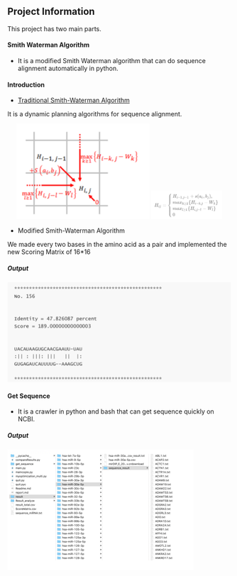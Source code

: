 ## Project Information

This project has two main parts.

#### Smith Waterman Algorithm

-  It is a modified Smith Waterman algorithm that can do sequence alignment automatically in python.

#### Introduction

- [Traditional Smith-Waterman Algorithm]([https://en.wikipedia.org/wiki/Smith%E2%80%93Waterman_algorithm](https://en.wikipedia.org/wiki/Smith–Waterman_algorithm))

It is a dynamic planning algorithms for sequence alignment.

<div align=center><img width="300" src="./pictures/image-20200121101831475.png" alt="image-20200121101901465" />

<img width="400" src="./pictures/image-20200121101901465.png" alt="image-20200121101901465" style="zoom:40%;" />
</div>


- Modified Smith-Waterman Algorithm

 We made every two bases in the amino acid as a pair and implemented the new Scoring Matrix of 16*16

##### Output

![image-20200121101151800](./pictures/image-20200121101151800.png)



#### Get Sequence

- It is a crawler in python and bash that can get sequence quickly on NCBI.

##### Output

<img src="./pictures/image-20200121102444779.png" alt="image-20200121102444779" style="zoom:50%;" />
